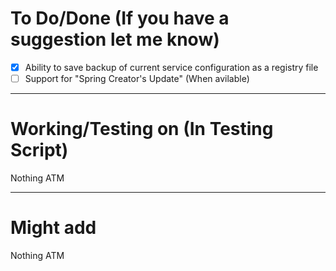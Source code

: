 # To Do/Done (If you have a suggestion let me know)
- [X] Ability to save backup of current service configuration as a registry file
- [ ] Support for "Spring Creator's Update" (When avilable)

-------------------------------------------------------------------------------------------------------------
# Working/Testing on (In Testing Script)
Nothing ATM

-------------------------------------------------------------------------------------------------------------
# Might add
Nothing ATM
